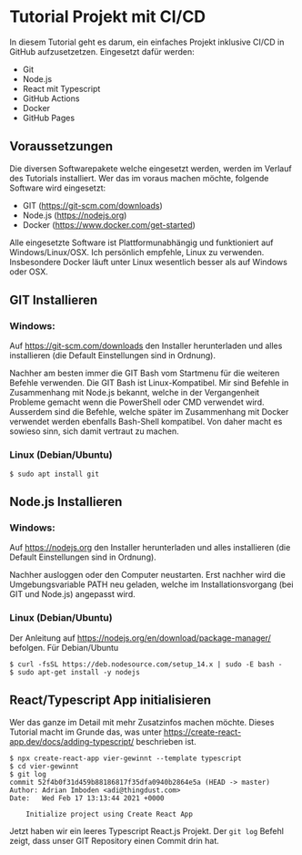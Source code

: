 # Tutorial Projekt mit CI/CD

In diesem Tutorial geht es darum, ein einfaches Projekt inklusive CI/CD in GitHub aufzusetzetzen.
Eingesetzt dafür werden:
- Git
- Node.js
- React mit Typescript
- GitHub Actions
- Docker
- GitHub Pages

## Voraussetzungen
Die diversen Softwarepakete welche eingesetzt werden, werden im Verlauf des Tutorials installiert. Wer das im voraus machen möchte, folgende Software wird eingesetzt:
* GIT (https://git-scm.com/downloads)
* Node.js (https://nodejs.org)
* Docker (https://www.docker.com/get-started)

Alle eingesetzte Software ist Plattformunabhängig und funktioniert auf Windows/Linux/OSX. Ich persönlich empfehle, Linux zu verwenden. Insbesondere Docker läuft unter Linux wesentlich besser als auf Windows oder OSX.

## GIT Installieren
### Windows:
Auf https://git-scm.com/downloads den Installer herunterladen und alles installieren (die Default Einstellungen sind in Ordnung).

Nachher am besten immer die GIT Bash vom Startmenu für die weiteren Befehle verwenden. Die GIT Bash ist Linux-Kompatibel. Mir sind Befehle in Zusammenhang mit Node.js bekannt, welche in der Vergangenheit Probleme gemacht wenn die PowerShell oder CMD verwendet wird.
Ausserdem sind die Befehle, welche später im Zusammenhang mit Docker verwendet werden ebenfalls Bash-Shell kompatibel. Von daher macht es sowieso sinn, sich damit vertraut zu machen.

### Linux (Debian/Ubuntu)
`$ sudo apt install git`


## Node.js Installieren
### Windows:
Auf https://nodejs.org den Installer herunterladen und alles installieren (die Default Einstellungen sind in Ordnung).

Nachher ausloggen oder den Computer neustarten. Erst nachher wird die Umgebungsvariable PATH neu geladen, welche im Installationsvorgang (bei GIT und Node.js) angepasst wird.

### Linux (Debian/Ubuntu)
Der Anleitung auf https://nodejs.org/en/download/package-manager/ befolgen.
Für Debian/Ubuntu
```
$ curl -fsSL https://deb.nodesource.com/setup_14.x | sudo -E bash -
$ sudo apt-get install -y nodejs
```

## React/Typescript App initialisieren
Wer das ganze im Detail mit mehr Zusatzinfos machen möchte. Dieses Tutorial macht im Grunde das, was unter https://create-react-app.dev/docs/adding-typescript/ beschrieben ist.

```
$ npx create-react-app vier-gewinnt --template typescript
$ cd vier-gewinnt
$ git log
commit 52f4b0f31d459b88186817f35dfa0940b2864e5a (HEAD -> master)
Author: Adrian Imboden <adi@thingdust.com>
Date:   Wed Feb 17 13:13:44 2021 +0000

    Initialize project using Create React App
```

Jetzt haben wir ein leeres Typescript React.js Projekt. Der `git log` Befehl zeigt, dass unser GIT Repository einen Commit drin hat.
